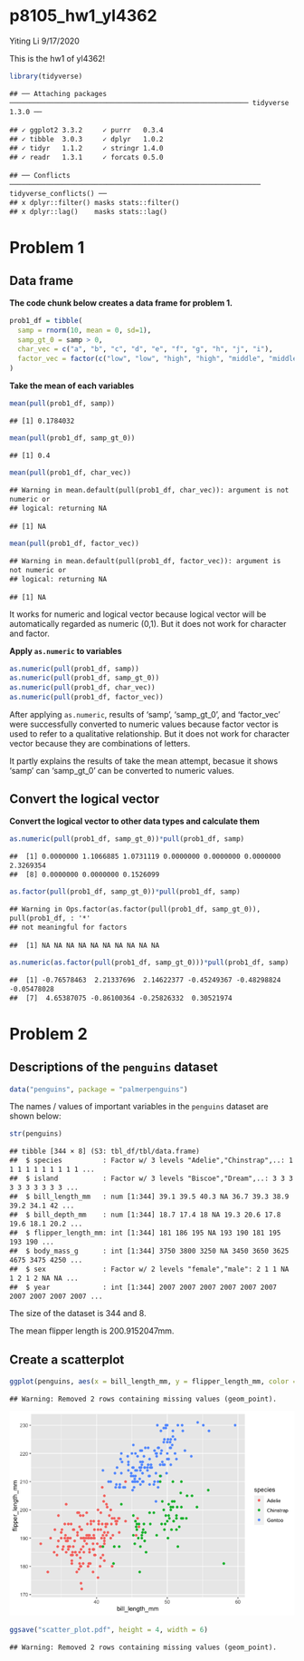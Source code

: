 p8105\_hw1\_yl4362
================
Yiting Li
9/17/2020

This is the hw1 of yl4362\!

``` r
library(tidyverse)
```

    ## ── Attaching packages ─────────────────────────────────────────────────────────── tidyverse 1.3.0 ──

    ## ✓ ggplot2 3.3.2     ✓ purrr   0.3.4
    ## ✓ tibble  3.0.3     ✓ dplyr   1.0.2
    ## ✓ tidyr   1.1.2     ✓ stringr 1.4.0
    ## ✓ readr   1.3.1     ✓ forcats 0.5.0

    ## ── Conflicts ────────────────────────────────────────────────────────────── tidyverse_conflicts() ──
    ## x dplyr::filter() masks stats::filter()
    ## x dplyr::lag()    masks stats::lag()

# Problem 1

## Data frame

**The code chunk below creates a data frame for problem 1.**

``` r
prob1_df = tibble(
  samp = rnorm(10, mean = 0, sd=1),
  samp_gt_0 = samp > 0,
  char_vec = c("a", "b", "c", "d", "e", "f", "g", "h", "j", "i"),
  factor_vec = factor(c("low", "low", "high", "high", "middle", "middle", "low", "high", "middle", "high"))
)
```

**Take the mean of each variables**

``` r
mean(pull(prob1_df, samp))
```

    ## [1] 0.1784032

``` r
mean(pull(prob1_df, samp_gt_0))
```

    ## [1] 0.4

``` r
mean(pull(prob1_df, char_vec))
```

    ## Warning in mean.default(pull(prob1_df, char_vec)): argument is not numeric or
    ## logical: returning NA

    ## [1] NA

``` r
mean(pull(prob1_df, factor_vec))
```

    ## Warning in mean.default(pull(prob1_df, factor_vec)): argument is not numeric or
    ## logical: returning NA

    ## [1] NA

It works for numeric and logical vector because logical vector will be
automatically regarded as numeric (0,1). But it does not work for
character and factor.

**Apply `as.numeric` to variables**

``` r
as.numeric(pull(prob1_df, samp))
as.numeric(pull(prob1_df, samp_gt_0))
as.numeric(pull(prob1_df, char_vec))
as.numeric(pull(prob1_df, factor_vec))
```

After applying `as.numeric`, results of ‘samp’, ‘samp\_gt\_0’, and
‘factor\_vec’ were successfully converted to numeric values because
factor vector is used to refer to a qualitative relationship. But it
does not work for character vector because they are combinations of
letters.

It partly explains the results of take the mean attempt, becasue it
shows ‘samp’ can ‘samp\_gt\_0’ can be converted to numeric values.

## Convert the logical vector

**Convert the logical vector to other data types and calculate them**

``` r
as.numeric(pull(prob1_df, samp_gt_0))*pull(prob1_df, samp)
```

    ##  [1] 0.0000000 1.1066885 1.0731119 0.0000000 0.0000000 0.0000000 2.3269354
    ##  [8] 0.0000000 0.0000000 0.1526099

``` r
as.factor(pull(prob1_df, samp_gt_0))*pull(prob1_df, samp)
```

    ## Warning in Ops.factor(as.factor(pull(prob1_df, samp_gt_0)), pull(prob1_df, : '*'
    ## not meaningful for factors

    ##  [1] NA NA NA NA NA NA NA NA NA NA

``` r
as.numeric(as.factor(pull(prob1_df, samp_gt_0)))*pull(prob1_df, samp)
```

    ##  [1] -0.76578463  2.21337696  2.14622377 -0.45249367 -0.48298824 -0.05478028
    ##  [7]  4.65387075 -0.86100364 -0.25826332  0.30521974

# Problem 2

## Descriptions of the `penguins` dataset

``` r
data("penguins", package = "palmerpenguins")
```

The names / values of important variables in the `penguins` dataset are
shown below:

``` r
str(penguins)
```

    ## tibble [344 × 8] (S3: tbl_df/tbl/data.frame)
    ##  $ species          : Factor w/ 3 levels "Adelie","Chinstrap",..: 1 1 1 1 1 1 1 1 1 1 ...
    ##  $ island           : Factor w/ 3 levels "Biscoe","Dream",..: 3 3 3 3 3 3 3 3 3 3 ...
    ##  $ bill_length_mm   : num [1:344] 39.1 39.5 40.3 NA 36.7 39.3 38.9 39.2 34.1 42 ...
    ##  $ bill_depth_mm    : num [1:344] 18.7 17.4 18 NA 19.3 20.6 17.8 19.6 18.1 20.2 ...
    ##  $ flipper_length_mm: int [1:344] 181 186 195 NA 193 190 181 195 193 190 ...
    ##  $ body_mass_g      : int [1:344] 3750 3800 3250 NA 3450 3650 3625 4675 3475 4250 ...
    ##  $ sex              : Factor w/ 2 levels "female","male": 2 1 1 NA 1 2 1 2 NA NA ...
    ##  $ year             : int [1:344] 2007 2007 2007 2007 2007 2007 2007 2007 2007 2007 ...

The size of the dataset is 344 and 8.

The mean flipper length is 200.9152047mm.

## Create a scatterplot

``` r
ggplot(penguins, aes(x = bill_length_mm, y = flipper_length_mm, color = species)) + geom_point()
```

    ## Warning: Removed 2 rows containing missing values (geom_point).

![](p8105_hw1_yl4362_files/figure-gfm/unnamed-chunk-8-1.png)<!-- -->

``` r
ggsave("scatter_plot.pdf", height = 4, width = 6)
```

    ## Warning: Removed 2 rows containing missing values (geom_point).
